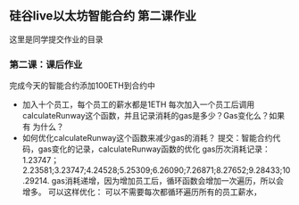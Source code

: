 ## 硅谷live以太坊智能合约 第二课作业
这里是同学提交作业的目录

### 第二课：课后作业
完成今天的智能合约添加100ETH到合约中
- 加入十个员工，每个员工的薪水都是1ETH
每次加入一个员工后调用calculateRunway这个函数，并且记录消耗的gas是多少？Gas变化么？如果有 为什么？
- 如何优化calculateRunway这个函数来减少gas的消耗？
提交：智能合约代码，gas变化的记录，calculateRunway函数的优化
gas历次消耗记录：1.23747；2.23581;3.23747;4.24528;5.25309;6.26090;7.26871;8.27652;9.28433;10.29214.
gas消耗递增，因为增加员工后，循环函数会增加一次遍历，所以会增多。
可以这样优化：
可以不需要每次都循环遍历所有的员工薪水，
